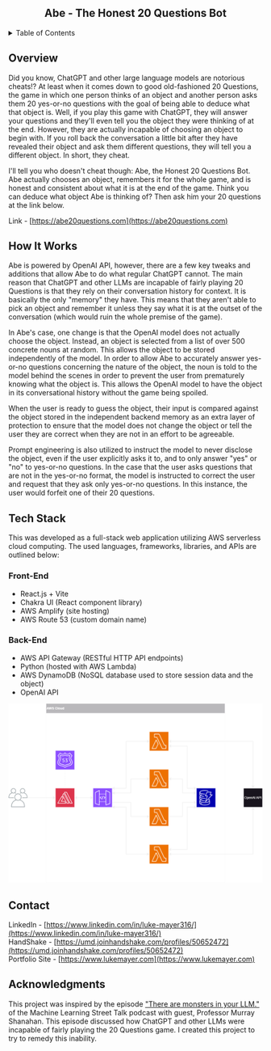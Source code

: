 <div align="center">
<h2> Abe - The Honest 20 Questions Bot </h2>
</div>

<!-- TABLE OF CONTENTS -->
<details>
  <summary>Table of Contents</summary>
  <ol>
    <li>
      <a href="#overview">Overview</a>
    </li>
    <li>
      <a href="#how-it-works">How It Works</a>
    </li>
    <li>
      <a href="#tech-stack">Tech Stack</a>
      <ul>
        <li><a href="#front-end">Front-End</a></li>
        <li><a href="#backend">Backend</a></li>
      </ul>
    </li>
    <li><a href="#contact">Contact</a></li>
    <li><a href="#acknowledgments">Acknowledgments</a></li>
  </ol>
</details>

## Overview

Did you know, ChatGPT and other large language models are notorious cheats!? At least when it comes
down to good old-fashioned 20 Questions, the game in which one person thinks of an object and another
person asks them 20 yes-or-no questions with the goal of being able to deduce what that object is. Well,
if you play this game with ChatGPT, they will answer your questions and they'll even tell you the object
they were thinking of at the end. However, they are actually incapable of choosing an object to begin with.
If you roll back the conversation a little bit after they have revealed their object and ask them different questions, they will tell you a different object. In short, they cheat.

I'll tell you who doesn't cheat though: Abe, the Honest 20 Questions Bot. Abe actually chooses an object,
remembers it for the whole game, and is honest and consistent about what it is at the end of the game. Think
you can deduce what object Abe is thinking of? Then ask him your 20 questions at the link below.

Link - [https://abe20questions.com](https://abe20questions.com)

## How It Works

Abe is powered by OpenAI API, however, there are a few key tweaks and additions that allow Abe to do what regular ChatGPT cannot. The main reason that ChatGPT and other LLMs are incapable of fairly playing 20 Questions is that they rely on their conversation history for context. It is basically the only "memory" they have. This means that they aren't able to pick an object and remember it unless they say what it is at the outset of the conversation (which would ruin the whole premise of the game).

In Abe's case, one change is that the OpenAI model does not actually choose the object. Instead,
an object is selected from a list of over 500 concrete nouns at random. This allows the object
to be stored independently of the model. In order to allow Abe to accurately answer yes-or-no
questions concerning the nature of the object, the noun is told to the model behind the scenes in
order to prevent the user from prematurely knowing what the object is. This allows the OpenAI model
to have the object in its conversational history without the game being spoiled.

When the user is ready to guess the object, their input is compared against the object stored
in the independent backend memory as an extra layer of protection to ensure that the model does
not change the object or tell the user they are correct when they are not in an effort to be
agreeable.

Prompt engineering is also utilized to instruct the model to never disclose the object, even if the user explicitly asks it to, and to only answer "yes" or "no" to yes-or-no questions. In the case that the user asks questions that are not in the yes-or-no format, the model is instructed to
correct the user and request that they ask only yes-or-no questions. In this instance, the user would forfeit one of their 20 questions.

## Tech Stack

This was developed as a full-stack web application utilizing AWS serverless cloud computing. The used languages, frameworks, libraries, and APIs are outlined below:

### Front-End

- React.js + Vite
- Chakra UI (React component library)
- AWS Amplify (site hosting)
- AWS Route 53 (custom domain name)

### Back-End

- AWS API Gateway (RESTful HTTP API endpoints)
- Python (hosted with AWS Lambda)
- AWS DynamoDB (NoSQL database used to store session data and the object)
- OpenAI API

![](/diagrams/abe-20-questions-diagram-transparent.drawio.png)

## Contact

LinkedIn - [https://www.linkedin.com/in/luke-mayer316/](https://www.linkedin.com/in/luke-mayer316/)  
HandShake - [https://umd.joinhandshake.com/profiles/50652472](https://umd.joinhandshake.com/profiles/50652472)  
Portfolio Site - [https://www.lukemayer.com](https://www.lukemayer.com)

## Acknowledgments

This project was inspired by the episode ["There are monsters in your LLM."](https://youtu.be/ztNdagyT8po?si=fHDZF8ycAWKt5xG1&t=666) of the Machine Learning Street Talk podcast with guest, Professor Murray Shanahan. This episode discussed how ChatGPT and other LLMs were incapable of fairly playing the 20 Questions game. I created this project to try to remedy this inability.
